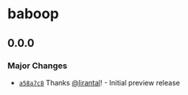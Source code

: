 # baboop

## 0.0.0

### Major Changes

- [`a58a7c8`](https://github.com/lirantal/baboop/commit/a58a7c8ae4a50944a783e8e40ae23614ea39fd76) Thanks [@lirantal](https://github.com/lirantal)! - Initial preview release
